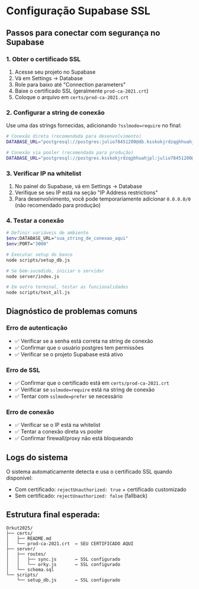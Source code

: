 # Configuração Supabase SSL

## Passos para conectar com segurança no Supabase

### 1. Obter o certificado SSL
1. Acesse seu projeto no Supabase
2. Vá em Settings → Database
3. Role para baixo até "Connection parameters"
4. Baixe o certificado SSL (geralmente `prod-ca-2021.crt`)
5. Coloque o arquivo em `certs/prod-ca-2021.crt`

### 2. Configurar a string de conexão
Use uma das strings fornecidas, adicionando `?sslmode=require` no final:

```bash
# Conexão direta (recomendada para desenvolvimento)
DATABASE_URL="postgresql://postgres:julio78451200@db.ksskokjrdzqghhuahjpl.supabase.co:5432/postgres?sslmode=require"

# Conexão via pooler (recomendada para produção)
DATABASE_URL="postgresql://postgres.ksskokjrdzqghhuahjpl:julio78451200@aws-1-sa-east-1.pooler.supabase.com:5432/postgres?sslmode=require"
```

### 3. Verificar IP na whitelist
1. No painel do Supabase, vá em Settings → Database
2. Verifique se seu IP está na seção "IP Address restrictions"
3. Para desenvolvimento, você pode temporariamente adicionar `0.0.0.0/0` (não recomendado para produção)

### 4. Testar a conexão

```bash
# Definir variáveis de ambiente
$env:DATABASE_URL="sua_string_de_conexao_aqui"
$env:PORT="3000"

# Executar setup do banco
node scripts/setup_db.js

# Se bem-sucedido, iniciar o servidor
node server/index.js

# Em outro terminal, testar as funcionalidades
node scripts/test_all.js
```

## Diagnóstico de problemas comuns

### Erro de autenticação
- ✅ Verificar se a senha está correta na string de conexão
- ✅ Confirmar que o usuário postgres tem permissões
- ✅ Verificar se o projeto Supabase está ativo

### Erro de SSL
- ✅ Confirmar que o certificado está em `certs/prod-ca-2021.crt`
- ✅ Verificar se `sslmode=require` está na string de conexão
- ✅ Tentar com `sslmode=prefer` se necessário

### Erro de conexão
- ✅ Verificar se o IP está na whitelist
- ✅ Tentar a conexão direta vs pooler
- ✅ Confirmar firewall/proxy não está bloqueando

## Logs do sistema
O sistema automaticamente detecta e usa o certificado SSL quando disponível:
- Com certificado: `rejectUnauthorized: true` + certificado customizado
- Sem certificado: `rejectUnauthorized: false` (fallback)

## Estrutura final esperada:
```
Orkut2025/
├── certs/
│   ├── README.md
│   └── prod-ca-2021.crt  ← SEU CERTIFICADO AQUI
├── server/
│   ├── routes/
│   │   ├── sync.js       ← SSL configurado
│   │   └── orky.js       ← SSL configurado
│   └── schema.sql
└── scripts/
    └── setup_db.js       ← SSL configurado
```
